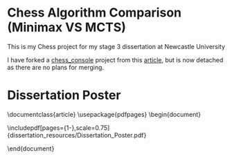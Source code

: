 # Chess Algorithm Comparison (Minimax VS MCTS)

This is my Chess project for my stage 3 dissertation at Newcastle University

I have forked a [chess_console](https://github.com/jeromevonk/chess_console) project from this [article](https://www.codeproject.com/Articles/1214018/Chess-console-game-in-Cplusplus), but is now detached as there are no plans for merging.
# Dissertation Poster
\documentclass{article}
\usepackage{pdfpages}
\begin{document}

\includepdf[pages={1-},scale=0.75]{dissertation_resources/Dissertation_Poster.pdf}

\end{document}
